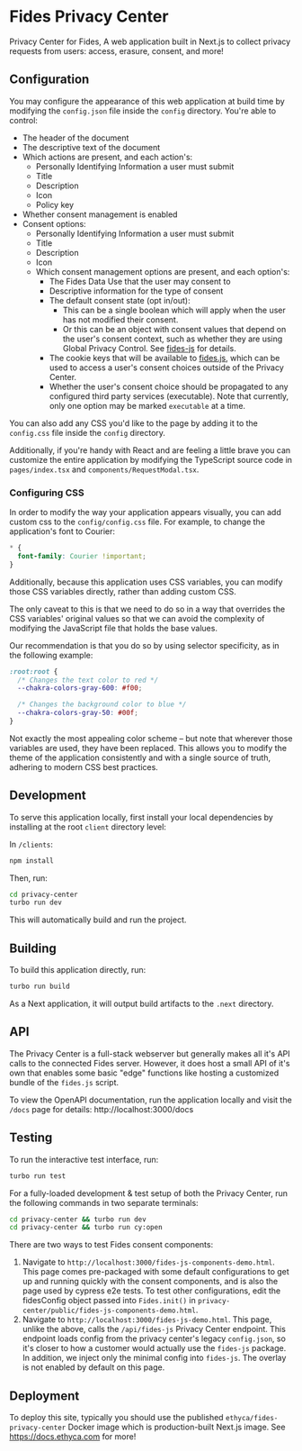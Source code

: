 # Fides Privacy Center

Privacy Center for Fides, A web application built in Next.js to collect privacy requests from users: access, erasure, consent, and more!

## Configuration

You may configure the appearance of this web application at build time by modifying the `config.json` file inside the `config` directory. You're able to control:

- The header of the document
- The descriptive text of the document
- Which actions are present, and each action's:
  - Personally Identifying Information a user must submit
  - Title
  - Description
  - Icon
  - Policy key
- Whether consent management is enabled
- Consent options:
  - Personally Identifying Information a user must submit
  - Title
  - Description
  - Icon
  - Which consent management options are present, and each option's:
    - The Fides Data Use that the user may consent to
    - Descriptive information for the type of consent
    - The default consent state (opt in/out):
      - This can be a single boolean which will apply when the user has not modified their consent.
      - Or this can be an object with consent values that depend on the user's consent context, such as whether they are using Global Privacy Control. See [fides-js](../packages/fides-js/README.md#consent-context) for details.
    - The cookie keys that will be available to
      [fides.js](../packages/fides-js/README.md), which can be used to access a user's consent choices outside of the Privacy Center.
    - Whether the user's consent choice should be propagated to any configured third party services (executable). Note that currently, only one option may be marked `executable` at a time.

You can also add any CSS you'd like to the page by adding it to the `config.css` file inside the `config` directory.

Additionally, if you're handy with React and are feeling a little brave you can customize the entire application by modifying the TypeScript source code in `pages/index.tsx` and `components/RequestModal.tsx`.

### Configuring CSS

In order to modify the way your application appears visually, you can add custom css to the `config/config.css` file. For example, to change the application's font to Courier:

```css
* {
  font-family: Courier !important;
}
```

Additionally, because this application uses CSS variables, you can modify those CSS variables directly, rather than adding custom CSS.

The only caveat to this is that we need to do so in a way that overrides the CSS variables' original values so that we can avoid the complexity of modifying the JavaScript file that holds the base values.

Our recommendation is that you do so by using selector specificity, as in the following example:

```css
:root:root {
  /* Changes the text color to red */
  --chakra-colors-gray-600: #f00;

  /* Changes the background color to blue */
  --chakra-colors-gray-50: #00f;
}
```

Not exactly the most appealing color scheme – but note that wherever those variables are used, they have been replaced. This allows you to modify the theme of the application consistently and with a single source of truth, adhering to modern CSS best practices.

## Development

To serve this application locally, first install your local dependencies by installing at the root `client` directory level:

In `/clients`:

```bash
npm install
```

Then, run:

```bash
cd privacy-center
turbo run dev
```

This will automatically build and run the project.

## Building

To build this application directly, run:

```bash
turbo run build
```

As a Next application, it will output build artifacts to the `.next` directory.

## API

The Privacy Center is a full-stack webserver but generally makes all it's API calls to the connected Fides server. However, it does host a small API of it's own that enables some basic "edge" functions like hosting a customized bundle of the `fides.js` script.

To view the OpenAPI documentation, run the application locally and visit the `/docs` page for details: http://localhost:3000/docs

## Testing

To run the interactive test interface, run:

```bash
turbo run test
```

For a fully-loaded development & test setup of both the Privacy Center, run the following commands in two separate terminals:

```bash
cd privacy-center && turbo run dev
cd privacy-center && turbo run cy:open
```

There are two ways to test Fides consent components:

1. Navigate to `http://localhost:3000/fides-js-components-demo.html`. This page comes pre-packaged with some default configurations to get up and running quickly with the consent components, and is also the page used by cypress e2e tests. To test other configurations, edit the fidesConfig object passed into `Fides.init()` in `privacy-center/public/fides-js-components-demo.html`.
2. Navigate to `http://localhost:3000/fides-js-demo.html`. This page, unlike the above, calls the `/api/fides-js` Privacy Center endpoint. This endpoint loads config from the privacy center's legacy `config.json`, so it's closer to how a customer would actually use the `fides-js` package. In addition, we inject only the minimal config into `fides-js`. The overlay is not enabled by default on this page.

## Deployment

To deploy this site, typically you should use the published `ethyca/fides-privacy-center` Docker image which is production-built Next.js image. See https://docs.ethyca.com for more!
